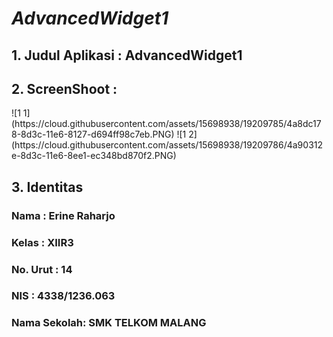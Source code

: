 <h1><i><b>AdvancedWidget1</i></b></h1>

<h2>1. Judul Aplikasi  : AdvancedWidget1</h2>
<h2>2. ScreenShoot  : </h2>
![1 1](https://cloud.githubusercontent.com/assets/15698938/19209785/4a8dc178-8d3c-11e6-8127-d694ff98c7eb.PNG)
![1 2](https://cloud.githubusercontent.com/assets/15698938/19209786/4a90312e-8d3c-11e6-8ee1-ec348bd870f2.PNG)

<h2>3. Identitas</h2>
  <h3>Nama : Erine Raharjo</h3>
  <h3>Kelas : XIIR3</h3>
  <h3>No. Urut : 14</h3>
  <h3>NIS : 4338/1236.063</h3>
  <h3>Nama Sekolah: SMK TELKOM MALANG</h3>
